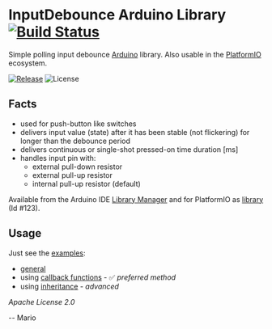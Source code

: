 # InputDebounce Arduino Library [![Build Status](https://travis-ci.org/Mokolea/InputDebounce.svg)](https://travis-ci.org/Mokolea/InputDebounce)

Simple polling input debounce [Arduino](https://www.arduino.cc/) library. Also usable in the [PlatformIO](http://platformio.org/) ecosystem.

[![Release](https://img.shields.io/github/release/Mokolea/InputDebounce.svg)](https://github.com/Mokolea/InputDebounce/releases)
![License](https://img.shields.io/github/license/Mokolea/InputDebounce.svg)

## Facts
 - used for push-button like switches
 - delivers input value (state) after it has been stable (not flickering) for longer than the debounce period
 - delivers continuous or single-shot pressed-on time duration [ms]
 - handles input pin with:
    - external pull-down resistor
    - external pull-up resistor
    - internal pull-up resistor (default)

Available from the Arduino IDE [Library Manager](https://www.arduino.cc/en/Guide/Libraries) and for PlatformIO as [library](http://platformio.org/lib/show/123/InputDebounce) (Id #123).

## Usage
Just see the [examples](examples):
 - [general](examples/Test_InputDebounce/Test_InputDebounce.ino)
 - using [callback functions](examples/Test_InputDebounce_Callbacks/Test_InputDebounce_Callbacks.ino) - :white_check_mark: *preferred method*
 - using [inheritance](examples/Test_InputDebounce_Inheritance/Test_InputDebounce_Inheritance.ino) - *advanced*

*Apache License 2.0*

-- Mario
